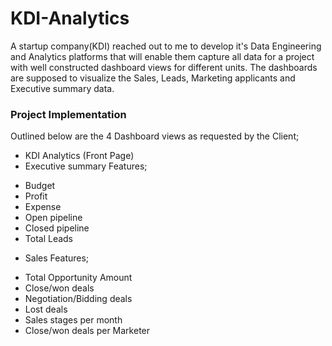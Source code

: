 # KDI-Analytics
A startup company(KDI) reached out to me to develop it's Data Engineering and Analytics platforms that will enable them capture all data for a project with well constructed dashboard views for different units. The dashboards are supposed to visualize the Sales, Leads, Marketing applicants and Executive summary data. 
### Project Implementation
Outlined below are the 4 Dashboard views as requested by the Client;
* KDI Analytics (Front Page)
* Executive summary
Features;
- Budget
- Profit
- Expense
- Open pipeline
- Closed pipeline
- Total Leads

* Sales
Features;
- Total Opportunity Amount
- Close/won deals
- Negotiation/Bidding deals
- Lost deals
- Sales stages per month
- Close/won deals per Marketer

